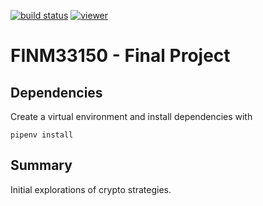 [![build status](https://github.com/CalebEverett/finm33150-final-project/actions/workflows/build.yml/badge.svg)](https://github.com/CalebEverett/finm33150-final-project/actions/workflows/build.yml)
[![viewer](https://img.shields.io/badge/viewer-notebook-blue)](https://calebeverett.github.io/finm33150-final-project/)

# FINM33150 - Final Project

## Dependencies

Create a virtual environment and install dependencies with

    pipenv install

## Summary
Initial explorations of crypto strategies.